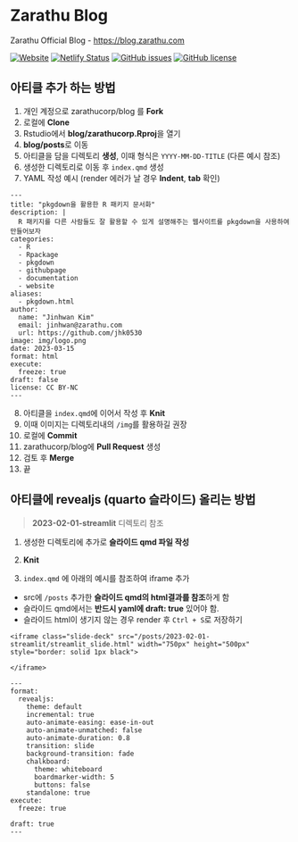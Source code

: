 # Zarathu Blog

Zarathu Official Blog - <https://blog.zarathu.com>

[![Website](https://img.shields.io/website-up-down-green-red/http/shields.io.svg?label=blog.zarathu.com)](http://blog.zarathu.com) [![Netlify Status](https://api.netlify.com/api/v1/badges/3b41765e-c008-499f-93c4-83fdbe833cd8/deploy-status)](https://app.netlify.com/sites/zarathublog/deploys) [![GitHub issues](https://img.shields.io/github/issues/zarathucorp/blog.svg)](https://github.com/zarathucorp/blog/issues) [![GitHub license](https://img.shields.io/github/license/zarathucorp/blog.svg)](https://github.com/zarathucorp/blog/blob/master/LICENSE)

## 아티클 추가 하는 방법

1. 개인 계정으로 zarathucorp/blog 를 **Fork**
2. 로컬에 **Clone**
3. Rstudio에서 **blog/zarathucorp.Rproj**을 열기
4. **blog/posts**로 이동
5. 아티클을 담을 디렉토리 **생성**, 이때 형식은 `YYYY-MM-DD-TITLE` (다른 예시 참조)
6. 생성한 디렉토리로 이동 후 `index.qmd` 생성 
7. YAML 작성 예시 (render 에러가 날 경우 **Indent**, **tab** 확인)

```{YAML}
---
title: "pkgdown을 활용한 R 패키지 문서화"
description: | 
  R 패키지를 다른 사람들도 잘 활용할 수 있게 설명해주는 웹사이트를 pkgdown을 사용하여 만들어보자
categories:
  - R
  - Rpackage
  - pkgdown
  - githubpage
  - documentation
  - website
aliases:
  - pkgdown.html
author:
  name: "Jinhwan Kim"
  email: jinhwan@zarathu.com
  url: https://github.com/jhk0530
image: img/logo.png
date: 2023-03-15
format: html
execute:
  freeze: true
draft: false
license: CC BY-NC
---
```

8. 아티클을 `index.qmd`에 이어서 작성 후 **Knit**
9. 이때 이미지는 디렉토리내의 `/img`를 활용하길 권장
10. 로컬에 **Commit**
11. zarathucorp/blog에 **Pull Request** 생성
12. 검토 후 **Merge**
13. 끝

## 아티클에 revealjs (quarto 슬라이드) 올리는 방법

> **2023-02-01-streamlit** 디렉토리 참조

1. 생성한 디렉토리에 추가로 **슬라이드 qmd 파일 작성**
2. **Knit**

3. `index.qmd` 에 아래의 예시를 참조하여 iframe 추가
  - src에 `/posts` 추가한 **슬라이드 qmd의 html결과를 참조**하게 함
  - 슬라이드 qmd에서는 **반드시 yaml에 draft: true** 있어야 함.
  - 슬라이드 html이 생기지 않는 경우 render 후 `Ctrl + S`로 저장하기

```
<iframe class="slide-deck" src="/posts/2023-02-01-streamlit/streamlit_slide.html" width="750px" height="500px" style="border: solid 1px black">

</iframe>
```

```{YAML}
---
format:
  revealjs:
    theme: default
    incremental: true
    auto-animate-easing: ease-in-out
    auto-animate-unmatched: false
    auto-animate-duration: 0.8
    transition: slide
    background-transition: fade
    chalkboard:
      theme: whiteboard
      boardmarker-width: 5
      buttons: false
    standalone: true
execute: 
  freeze: true

draft: true
---

```

